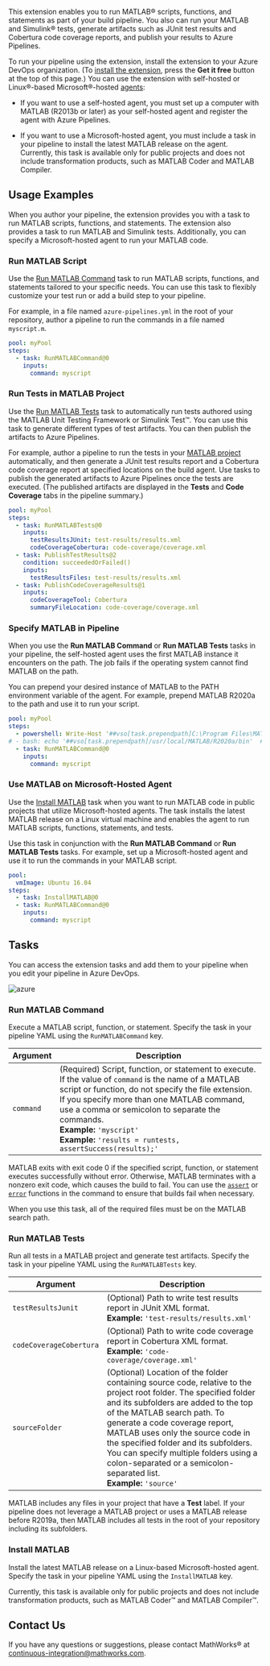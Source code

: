 This extension enables you to run MATLAB&reg; scripts, functions, and statements as part of your build pipeline. You also can run your MATLAB and Simulink&reg; tests, generate artifacts such as JUnit test results and Cobertura code coverage reports, and publish your results to Azure Pipelines. 

To run your pipeline using the extension, install the extension to your Azure DevOps organization. (To [install the extension](https://docs.microsoft.com/en-us/azure/devops/marketplace/install-extension?view=azure-devops&tabs=browser), press the **Get it free** button at the top of this page.) You can use the extension with self-hosted or Linux&reg;-based Microsoft&reg;-hosted [agents](https://docs.microsoft.com/en-us/azure/devops/pipelines/agents/agents?view=azure-devops&tabs=browser):

- If you want to use a self-hosted agent, you must set up a computer with MATLAB (R2013b or later) as your self-hosted agent and register the agent with Azure Pipelines.

- If you want to use a Microsoft-hosted agent, you must include a task in your pipeline to install the latest MATLAB release on the agent. Currently, this task is available only for public projects and does not include transformation products, such as MATLAB Coder and MATLAB Compiler.

## Usage Examples
When you author your pipeline, the extension provides you with a task to run MATLAB scripts, functions, and statements. The extension also provides a task to run MATLAB and Simulink tests. Additionally, you can specify a Microsoft-hosted agent to run your MATLAB code.

### Run MATLAB Script
Use the [Run MATLAB Command](#run-matlab-command) task to run MATLAB scripts, functions, and statements tailored to your specific needs. You can use this task to flexibly customize your test run or add a build step to your pipeline. 

For example, in a file named `azure-pipelines.yml` in the root of your repository, author a pipeline to run the commands in a file named `myscript.m`.

```YAML
pool: myPool
steps:
  - task: RunMATLABCommand@0
    inputs:
      command: myscript
``` 

### Run Tests in MATLAB Project
Use the [Run MATLAB Tests](#run-matlab-tests) task to automatically run tests authored using the MATLAB Unit Testing Framework or Simulink Test&trade;. You can use this task to generate different types of test artifacts. You can then publish the artifacts to Azure Pipelines. 

For example, author a pipeline to run the tests in your [MATLAB project](https://www.mathworks.com/help/matlab/projects.html) automatically, and then generate a JUnit test results report and a Cobertura code coverage report at specified locations on the build agent. Use tasks to publish the generated artifacts to Azure Pipelines once the tests are executed. (The published artifacts are displayed in the **Tests** and **Code Coverage** tabs in the pipeline summary.)

```YAML
pool: myPool
steps:
  - task: RunMATLABTests@0
    inputs:
      testResultsJUnit: test-results/results.xml
      codeCoverageCobertura: code-coverage/coverage.xml
  - task: PublishTestResults@2
    condition: succeededOrFailed()
    inputs:
      testResultsFiles: test-results/results.xml
  - task: PublishCodeCoverageResults@1
    inputs:
      codeCoverageTool: Cobertura
      summaryFileLocation: code-coverage/coverage.xml
``` 

### Specify MATLAB in Pipeline
When you use the **Run MATLAB Command** or **Run MATLAB Tests** tasks in your pipeline, the self-hosted agent uses the first MATLAB instance it encounters on the path. The job fails if the operating system cannot find MATLAB on the path.

You can prepend your desired instance of MATLAB to the PATH environment variable of the agent. For example, prepend MATLAB R2020a to the path and use it to run your script.

```YAML
pool: myPool
steps:
  - powershell: Write-Host '##vso[task.prependpath]C:\Program Files\MATLAB\R2020a\bin'  # Windows agent
# - bash: echo '##vso[task.prependpath]/usr/local/MATLAB/R2020a/bin'  # Linux agent
  - task: RunMATLABCommand@0
    inputs:
      command: myscript
```

### Use MATLAB on Microsoft-Hosted Agent
Use the [Install MATLAB](#install-matlab) task when you want to run MATLAB code in public projects that utilize Microsoft-hosted agents. The task installs the latest MATLAB release on a Linux virtual machine and enables the agent to run MATLAB scripts, functions, statements, and tests.

Use this task in conjunction with the **Run MATLAB Command** or **Run MATLAB Tests** tasks. For example, set up a Microsoft-hosted agent and use it to run the commands in your MATLAB script.

```YAML
pool:
  vmImage: Ubuntu 16.04
steps:
  - task: InstallMATLAB@0
  - task: RunMATLABCommand@0
    inputs:
      command: myscript
```

## Tasks
You can access the extension tasks and add them to your pipeline when you edit your pipeline in Azure DevOps. 

![azure](https://user-images.githubusercontent.com/48831250/81958519-1ff95880-95dc-11ea-8318-a99308107476.png)

### Run MATLAB Command
Execute a MATLAB script, function, or statement. Specify the task in your pipeline YAML using the `RunMATLABCommand` key.

Argument                  | Description    
------------------------- | --------------- 
`command`                   | (Required) Script, function, or statement to execute. If the value of `command` is the name of a MATLAB script or function, do not specify the file extension. If you specify more than one MATLAB command, use a comma or semicolon to separate the commands.<br/>**Example:** `'myscript'`<br/>**Example:** `'results = runtests, assertSuccess(results);'` 

MATLAB exits with exit code 0 if the specified script, function, or statement executes successfully without error. Otherwise, MATLAB terminates with a nonzero exit code, which causes the build to fail. You can use the [`assert`](https://www.mathworks.com/help/matlab/ref/assert.html) or [`error`](https://www.mathworks.com/help/matlab/ref/error.html) functions in the command to ensure that builds fail when necessary.

When you use this task, all of the required files must be on the MATLAB search path.

### Run MATLAB Tests
Run all tests in a MATLAB project and generate test artifacts. Specify the task in your pipeline YAML using the `RunMATLABTests` key.

Argument                  | Description    
------------------------- | --------------- 
`testResultsJunit`        | (Optional) Path to write test results report in JUnit XML format.<br/>**Example:** `'test-results/results.xml'`
`codeCoverageCobertura`   | (Optional) Path to write code coverage report in Cobertura XML format.<br/>**Example:** `'code-coverage/coverage.xml'`
`sourceFolder`      | (Optional) Location of the folder containing source code, relative to the project root folder. The specified folder and its subfolders are added to the top of the MATLAB search path. To generate a code coverage report, MATLAB uses only the source code in the specified folder and its subfolders. You can specify multiple folders using a colon-separated or a semicolon-separated list.<br/>**Example:** `'source'`

MATLAB includes any files in your project that have a **Test** label. If your pipeline does not leverage a MATLAB project or uses a MATLAB release before R2019a, then MATLAB includes all tests in the root of your repository including its subfolders.

### Install MATLAB
Install the latest MATLAB release on a Linux-based Microsoft-hosted agent. Specify the task in your pipeline YAML using the `InstallMATLAB` key.

Currently, this task is available only for public projects and does not include transformation products, such as MATLAB Coder&trade; and MATLAB Compiler&trade;.

## Contact Us
If you have any questions or suggestions, please contact MathWorks&reg; at [continuous-integration@mathworks.com](mailto:continuous-integration@mathworks.com).
